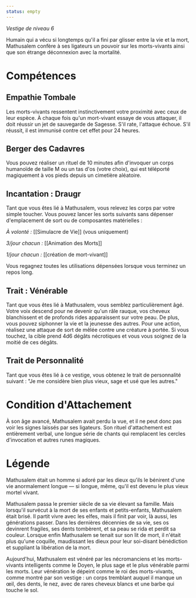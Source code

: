 ```yaml
---
status: empty
---
```

*Vestige de niveau 6*

Humain qui a vécu si longtemps qu'il a fini par glisser entre la vie et la mort, Mathusalem confère à ses ligateurs un pouvoir sur les morts-vivants ainsi que son étrange déconnexion avec la mortalité.

# Compétences

## Empathie Tombale
Les morts-vivants ressentent instinctivement votre proximité avec ceux de leur espèce. À chaque fois qu'un mort-vivant essaye de vous attaquer, il doit réussir un jet de sauvegarde de Sagesse. S'il rate, l'attaque échoue. S'il réussit, il est immunisé contre cet effet pour 24 heures.

## Berger des Cadavres
Vous pouvez réaliser un rituel de 10 minutes afin d'invoquer un corps humanoïde de taille M ou un tas d'os (votre choix), qui est téléporté magiquement à vos pieds depuis un cimetière aléatoire.

## Incantation : Draugr
Tant que vous êtes lié à Mathusalem, vous relevez les corps par votre simple toucher. Vous pouvez lancer les sorts suivants sans dépenser d'emplacement de sort ou de composantes matérielles :

*À volonté :* [[Simulacre de Vie]] (vous uniquement)

*3/jour chacun :* [[Animation des Morts]]

*1/jour chacun :* [[création de mort-vivant]]

Vous regagnez toutes les utilisations dépensées lorsque vous terminez un repos long.

## Trait : Vénérable
Tant que vous êtes lié à Mathusalem, vous semblez particulièrement âgé. Votre voix descend pour ne devenir qu'un râle rauque, vos cheveux blanchissent et de profonds rides apparaissent sur votre peau. De plus, vous pouvez siphonner la vie et la jeunesse des autres. Pour une action, réalisez une attaque de sort de mêlée contre une créature à portée. Si vous touchez, la cible prend 4d6 dégâts nécrotiques et vous vous soignez de la moitié de ces dégâts.

## Trait de Personnalité
Tant que vous êtes lié à ce vestige, vous obtenez le trait de personnalité suivant : "Je me considère bien plus vieux, sage et usé que les autres."

# Condition d'Attachement
À son âge avancé, Mathusalem avait perdu la vue, et il ne peut donc pas voir les signes laissés par ses ligateurs. Son rituel d'attachement est entièrement verbal, une longue série de chants qui remplacent les cercles d'invocation et autres runes magiques.

# Légende
Mathusalem était un homme si adoré par les dieux qu'ils le bénirent d'une vie anormalement longue — si longue, même, qu'il est devenu le plus vieux mortel vivant.

Mathusalem passa le premier siècle de sa vie élevant sa famille. Mais lorsqu'il survécut à la mort de ses enfants et petits-enfants, Mathusalem était brisé. Il partit vivre avec les elfes, mais il finit par voir, là aussi, les générations passer. Dans les dernières décennies de sa vie, ses os devinrent fragiles, ses dents tombèrent, et sa peau se rida et perdit sa couleur. Lorsque enfin Mathusalem se tenait sur son lit de mort, il n'était plus qu'une coquille, maudissant les dieux pour leur soi-disant bénédiction et suppliant la libération de la mort.

Aujourd'hui, Mathusalem est vénéré par les nécromanciens et les morts-vivants intelligents comme le Doyen, le plus sage et le plus vénérable parmi les morts. Leur vénération le dépeint comme le roi des morts-vivants, comme montré par son vestige : un corps tremblant auquel il manque un œil, des dents, le nez, avec de rares cheveux blancs et une barbe qui touche le sol.
